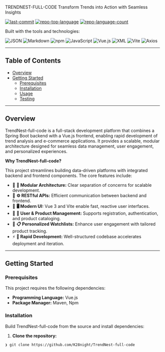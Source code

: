 TRENDNEST-FULL-CODE
Transform Trends into Action with Seamless Insights

[![last-commit](https://img.shields.io/github/last-commit/K28night/TrendNest-full-code?style=flat&logo=git&logoColor=white&color=0080ff)]()
[![repo-top-language](https://img.shields.io/github/languages/top/K28night/TrendNest-full-code?style=flat&color=0080ff)]()
[![repo-language-count](https://img.shields.io/github/languages/count/K28night/TrendNest-full-code?style=flat&color=0080ff)]()

Built with the tools and technologies:

![JSON](https://img.shields.io/badge/JSON-000000.svg?style=flat&logo=JSON&logoColor=white)
![Markdown](https://img.shields.io/badge/Markdown-000000.svg?style=flat&logo=Markdown&logoColor=white)
![npm](https://img.shields.io/badge/npm-CB3837.svg?style=flat&logo=npm&logoColor=white)
![JavaScript](https://img.shields.io/badge/JavaScript-F7DF1E.svg?style=flat&logo=JavaScript&logoColor=black)
![Vue.js](https://img.shields.io/badge/Vue.js-4FC08D.svg?style=flat&logo=vuedotjs&logoColor=white)
![XML](https://img.shields.io/badge/XML-005FAD.svg?style=flat&logo=XML&logoColor=white)
![Vite](https://img.shields.io/badge/Vite-646CFF.svg?style=flat&logo=Vite&logoColor=white)
![Axios](https://img.shields.io/badge/Axios-5A29E4.svg?style=flat&logo=Axios&logoColor=white)

---

## Table of Contents

- [Overview](#overview)
- [Getting Started](#getting-started)
  - [Prerequisites](#prerequisites)
  - [Installation](#installation)
  - [Usage](#usage)
  - [Testing](#testing)

---

## Overview

TrendNest-full-code is a full-stack development platform that combines a Spring Boot backend with a Vue.js frontend, enabling rapid development of trend analysis and e-commerce applications. It provides a scalable, modular architecture designed for seamless data management, user engagement, and personalized experiences.

**Why TrendNest-full-code?**

This project streamlines building data-driven platforms with integrated backend and frontend components. The core features include:

- 🎯 **🧩 Modular Architecture:** Clear separation of concerns for scalable development.
- 🚀 **⚙️ RESTful APIs:** Efficient communication between backend and frontend.
- 🎨 **🖥️ Modern UI:** Vue 3 and Vite enable fast, reactive user interfaces.
- 🔐 **🔑 User & Product Management:** Supports registration, authentication, and product cataloging.
- 💼 **📋 Personalized Watchlists:** Enhance user engagement with tailored product tracking.
- ⚡ **🔧 Rapid Development:** Well-structured codebase accelerates deployment and iteration.

---

## Getting Started

### Prerequisites

This project requires the following dependencies:

- **Programming Language:** Vue.js
- **Package Manager:** Maven, Npm

### Installation

Build TrendNest-full-code from the source and install dependencies:

1. **Clone the repository:**

```sh
❯ git clone https://github.com/K28night/TrendNest-full-code
